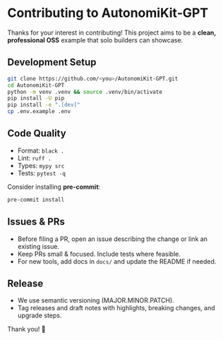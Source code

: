 # Contributing to AutonomiKit‑GPT

Thanks for your interest in contributing! This project aims to be a **clean, professional OSS** example
that solo builders can showcase.

## Development Setup

```bash
git clone https://github.com/<you>/AutonomiKit-GPT.git
cd AutonomiKit-GPT
python -m venv .venv && source .venv/bin/activate
pip install -U pip
pip install -e ".[dev]"
cp .env.example .env
```

## Code Quality

- Format: `black .`
- Lint: `ruff .`
- Types: `mypy src`
- Tests: `pytest -q`

Consider installing **pre-commit**:

```bash
pre-commit install
```

## Issues & PRs

- Before filing a PR, open an issue describing the change or link an existing issue.
- Keep PRs small & focused. Include tests where feasible.
- For new tools, add docs in `docs/` and update the README if needed.

## Release

- We use semantic versioning (MAJOR.MINOR.PATCH).
- Tag releases and draft notes with highlights, breaking changes, and upgrade steps.

Thank you! 🙌
